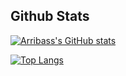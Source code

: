 <!--
**arribass/arribass** is a ✨ _special_ ✨ repository because its `README.md` (this file) appears on your GitHub profile.

Here are some ideas to get you started:

- 🔭 I’m currently working on ...
- 🌱 I’m currently learning ...
- 👯 I’m looking to collaborate on ...
- 🤔 I’m looking for help with ...
- 💬 Ask me about ...
- 📫 How to reach me: ...
- ⚡ Fun fact: ...
-->
## Github Stats
[![Arribass's GitHub stats](https://github-readme-stats-arribas.vercel.app/api?username=arribass&theme=dark&hide_border=true&show_icons=true&count_private=true)](https://github.com/arribass/github-readme-stats)

[![Top Langs](https://github-readme-stats-arribas.vercel.app/api/top-langs/?username=arribass&layout=compact&exclude_repo=github-readme-stats&theme=dark&hide_border=true)](https://github.com/arribass/github-readme-stats)
